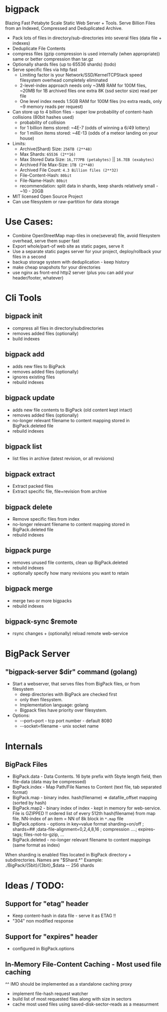 # bigpack

Blazing Fast Petabyte Scale Static Web Server + Tools.
Serve Billion Files from an Indexed, Compressed and Deduplicated Archive.

* Pack lots of files in directory/sub-directories into several files (data file + indexes)
* Deduplicate File Contents
* compress files (gzip compression is used internally (when appropriate))
  same or better compression than tar.gz
* Optionally shards files (up to 65536 shards) (todo)
* Serve specific files via http fast
  * Limiting factor is your Network/SSD/KernelTCPStack speed
    filesystem overhead completely eliminated
  * 2-level-index approach needs only ~3MB RAM for 100M files, ~20MB for 1B archived files
    one extra 8K (ssd sector size) read per file
  * One level index needs 1.5GB RAM for 100M files (no extra reads, only ~9 memory reads per request)
* Can store up to 4 billion files - super low probability of content-hash collisions (80bit hashes used)
    * probability of collision
    *  for 1 billion items stored: ~4E-7 (odds of winning a 6/49 lottery)
    *  for 1 million items stored: ~4E-13 (odds of a meteor landing on your house)
* Limits:
    * Archive(Shard) Size: `256TB (2**48)`
    * Max Shards: `65536 (2**16)`
    * Max Stored Data Size: `16,777PB (petabytes)` || `16.7EB (exabytes)`
    * Archived File Max-Size: `1TB (2**40)`
    * Archived File Count: `4.3 Billion files (2**32)`
    * File-Content-Hash: `80bit`
    * File-Name-Hash: `80bit`
    * recommendation: split data in shards, keep shards relatively small - ~10 - 20GB
* MIT licensed Open Source Project
* Can use filesystem or raw-partition for data storage

# Use Cases:
* Combine OpenStreetMap map-tiles in one(several) file, avoid filesystem overhead, serve them super fast
* Export whole/part-of web site as static pages, serve it
* Use a separate static pages server for your project, deploy/rollback your files in a second
* backup storage system with deduplication - keep history
* make cheap snapshots for your directories
* use nginx as front-end http2 server (plus you can add your header/footer, whatever)

# Cli Tools

## bigpack init
* compress all files in directory/subdirectories
* removes added files (optionally)
* build indexes

## bigpack add
* adds new files to BigPack
* removes added files (optionally)
* ignores existing files
* rebuild indexes

## bigpack update
* adds new file contents to BigPack (old content kept intact)
* removes added files (optionally)
* no-longer relevant filename to content mapping stored in BigPack.deleted file
* rebuild indexes

## bigpack list
* list files in archive (latest revision, or all revisions)

## bigpack extract
* Extract packed files
* Extract specific file, file+revision from archive

## bigpack delete
* Remove specific files from index
* no-longer relevant filename to content mapping stored in BigPack.deleted file
* rebuild indexes

## bigpack purge
* removes unused file contents, clean up BigPack.deleted
* rebuild indexes
* optionally specify how many revisions you want to retain

## bigpack merge
 * merge two or more bigpacks
 * rebuild indexes

## bigpack-sync $remote
 * rsync changes + (optionally) reload remote web-service

# BigPack Server

## "bigpack-server $dir" command (golang)
* Start a webserver, that serves files from  BigPack files, or from filesystem
    * deep directories with BigPack are checked first
    * only then filesystem.
    * Implementation language: golang
    * Bigpack files have priority over filesystem.
* Options:
    * --port=port  - tcp port number - default 8080
    * --socket=filename   - unix socket name


# Internals

## BigPack Files
* BigPack.data  - Data Contents. 16 byte prefix with 5byte length field, then file-data (data may be compressed)
* BigPack.index - Map Path/File Names to Content (text file, tab separated format)
* BigPack.map  - binary index. hash(filename) => datafile_offset mapping (sorted by hash)
* BigPack.map2 - binary index of index - kept in memory for web-service. File is GZIPPED !!
                 ordered list of every 512th hash(filename) from map file.
                 NN-index of an item = NN of 8k block in `*.map` file
* BigPack.options - options in key=value format
    sharding=on/off ; shards=## ;data-file-alignment=0,2,4,8,16 ; compression ....; expires-tags; files-not-to-gzip, ...
* BigPack.deleted - no-longer relevant filename to content mappings (same format as index)

When sharding is enabled files located in BigPack directory + subdirectories.
Names are "$Shard.*"
Example: ./BigPack/{5bit}/{3bit}_$data    -- 256 shards

# Ideas / TODO:

## Support for "etag" header
* Keep content-hash in data file - serve it as ETAG !!
* "304" non modified response

## Support for "expires" header
* configured in BigPack.options

## In-Memory File-Content Caching - Most used file caching
^^ IMO should be implemented as a standalone caching proxy
* implement file-hash request watcher
* build list of most requested files along with size in sectors
* cache most used files using saved-disk-sector-reads as a measurment
